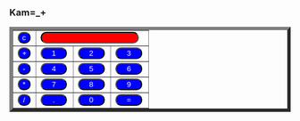 <!DOCTYPE html>
<html lang="en" dir="ltr">
  <head>
    <meta charset="utf-8">
    <title></title>
  </head>
  <body>
    <script>
    function dis(val)
    {
    document.getElementById("edu").value+=val
     }
    function solve()
    {
    let x = document.getElementById("edu").value
    let y = eval(x)
    document.getElementById("edu").value = y
    }
    function clr()
    {
    document.getElementById("edu").value = ""
    }
    </script>
<body>
<table border="6">
<h3>Kam=_+</h3>
<tr>
<td><input type="button" value="c" onclick="clr()"/></td>
<td colspan="6"><input type="text" id="edu"/></td>
</tr>
<tr>
<td><input type="button" value="+" onclick="dis('+')"/></td>
<td><input type="button" value="1" onclick="dis('1')"/></td>
<td><input type="button" value="2" onclick="dis('2')"/></td>
<td><input type="button" value="3" onclick="dis('3')"/></td>
</tr>
<tr>
<td><input type="button" value="-" onclick="dis('-')"/></td>
<td><input type="button" value="4" onclick="dis('4')"/></td>
<td><input type="button" value="5" onclick="dis('5')"/></td>
<td><input type="button" value="6" onclick="dis('6')"/></td>
</tr>
<tr>
<td><input type="button" value="*" onclick="dis('*')"/></td>
<td><input type="button" value="7" onclick="dis('7')"/></td>
<td><input type="button" value="8" onclick="dis('8')"/></td>
<td><input type="button" value="9" onclick="dis('9')"/></td>
</tr>
<tr>
<td><input type="button" value="/" onclick="dis('/')"/></td>
<td><input type="button" value="." onclick="dis('.')"/></td>
<td><input type="button" value="0" onclick="dis('0')"/></td>
<td><input type="button" value="=" onclick="solve()"/></td>
</tr>
</table>
</body>
<style>
.title{
border-radius: 10px;
margin-bottom: 10px;
text-align:center;
width: 210px;
color:#black;
border: solid black 1px;
}
input[type="button"]
{
border-radius: 10px;
background-color:blue;
color:white;
border-color:#black;
width:95%;
}
input[type="text"]
{
border-radius: 100px;
text-align: right;
background-color:red;
border-color: black ;
width:95%
}
</style>
  </body>
</html>
